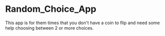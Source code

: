 # Random_Choice_App
This app is for them times that you don't have a coin to flip and need some help choosing between 2 or more choices.
